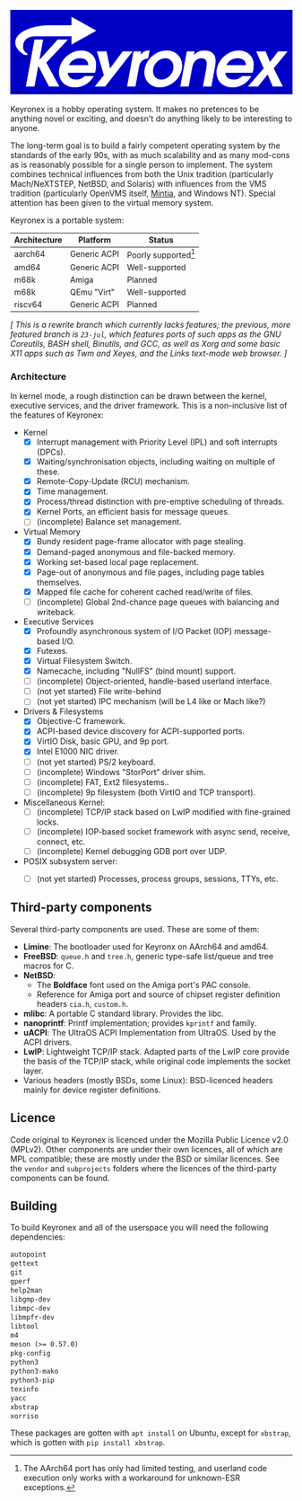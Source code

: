 ![Keyronex Logo](docs/keyronex.svg)

Keyronex is a hobby operating system. It makes no pretences to be anything novel
or exciting, and doesn't do anything likely to be interesting to anyone.

The long-term goal is to build a fairly competent operating system by the
standards of the early 90s, with as much scalability and as many mod-cons as is
reasonably possible for a single person to implement. The system combines
technical influences from both the Unix tradition (particularly Mach/NeXTSTEP,
NetBSD, and Solaris) with influences from the VMS tradition (particularly
OpenVMS itself, [Mintia], and Windows NT). Special attention has been given to
the virtual memory system.

Keyronex is a portable system:

| Architecture | Platform     | Status                   |
|--------------|--------------|--------------------------|
| aarch64      | Generic ACPI | Poorly supported[^1]     |
| amd64        | Generic ACPI | Well-supported           |
| m68k         | Amiga        | Planned                  |
| m68k         | QEmu "Virt"  | Well-supported           |
| riscv64      | Generic ACPI | Planned                  |

*[ This is a rewrite  branch which currently lacks features; the previous, more
featured branch is `23-jul`, which features ports of such apps as the GNU
Coreutils, BASH shell, Binutils, and GCC, as well as Xorg and some basic X11
apps such as Twm and Xeyes, and the Links text-mode web browser. ]*

[Mintia]: https://github.com/limnarch/mintia

[^1]: The AArch64 port has only had limited testing, and userland code execution
  only works with a workaround for unknown-ESR exceptions.

### Architecture

In kernel mode, a rough distinction can be drawn between the kernel, executive
services, and the driver framework. This is a non-inclusive list of the features
of Keyronex:

- Kernel
  - [x] Interrupt management with Priority Level (IPL) and soft interrupts (DPCs).
  - [x] Waiting/synchronisation objects, including waiting on multiple of these.
  - [x] Remote-Copy-Update (RCU) mechanism.
  - [x] Time management.
  - [x] Process/thread distinction with pre-emptive scheduling of threads.
  - [x] Kernel Ports, an efficient basis for message queues.
  - [ ] (incomplete) Balance set management.

- Virtual Memory
  - [x] Bundy resident page-frame allocator with page stealing.
  - [x] Demand-paged anonymous and file-backed memory.
  - [x] Working set-based local page replacement.
  - [x] Page-out of anonymous and file pages, including page tables themselves.
  - [x] Mapped file cache for coherent cached read/write of files.
  - [ ] (incomplete) Global 2nd-chance page queues with balancing and writeback.

- Executive Services
  - [x] Profoundly asynchronous system of I/O Packet (IOP) message-based I/O.
  - [x] Futexes.
  - [x] Virtual Filesystem Switch.
  - [x] Namecache, including "NullFS" (bind mount) support.
  - [ ] (incomplete) Object-oriented, handle-based userland interface.
  - [ ] (not yet started) File write-behind
  - [ ] (not yet started) IPC mechanism (will be L4 like or Mach like?)

- Drivers & Filesystems
  - [x] Objective-C framework.
  - [x] ACPI-based device discovery for ACPI-supported ports.
  - [x] VirtIO Disk, basic GPU, and 9p port.
  - [x] Intel E1000 NIC driver.
  - [ ] (not yet started) PS/2 keyboard.
  - [ ] (incomplete) Windows "StorPort" driver shim.
  - [ ] (incomplete) FAT, Ext2 filesystems..
  - [ ] (incomplete) 9p filesystem (both VirtIO and TCP transport).

- Miscellaneous Kernel:
  - [ ] (incomplete) TCP/IP stack based on LwIP modified with fine-grained locks.
  - [ ] (incomplete) IOP-based socket framework with async send, receive,
  connect, etc.
  - [ ] (incomplete) Kernel debugging GDB port over UDP.

- POSIX subsystem server:
  - [ ] (not yet started) Processes, process groups, sessions, TTYs, etc.


Third-party components
----------------------

Several third-party components are used. These are some of them:


 - **Limine**: The bootloader used for Keyronx on AArch64 and amd64.
 - **FreeBSD**: `queue.h` and `tree.h`, generic type-safe list/queue and tree
  macros for C.
 - **NetBSD**:
    - The **Boldface** font used on the Amiga port's PAC console.
    - Reference for Amiga port and source of chipset register definition headers
      `cia.h`, `custom.h`.
 - **mlibc**: A portable C standard library. Provides the libc.
 - **nanoprintf**: Printf implementation; provides `kprintf` and family.
 - **uACPI**: The UltraOS ACPI Implementation from UltraOS. Used by the ACPI
   drivers.
 - **LwIP**: Lightweight TCP/IP stack. Adapted parts of the LwIP core provide
   the basis of the TCP/IP stack, while original code implements the socket
   layer.
 - Various headers (mostly BSDs, some Linux): BSD-licenced headers mainly for
 device register definitions.

Licence
-------

Code original to Keyronex is licenced under the Mozilla Public Licence v2.0
(MPLv2).
Other components are under their own licences, all of which are MPL compatible;
these are mostly under the BSD or similar licences.
See the `vendor` and `subprojects` folders where the licences of the third-party
components can be found.

Building
--------

To build Keyronex and all of the userspace you will need the following
dependencies:

```
autopoint
gettext
git
gperf
help2man
libgmp-dev
libmpc-dev
libmpfr-dev
libtool
m4
meson (>= 0.57.0)
pkg-config
python3
python3-mako
python3-pip
texinfo
yacc
xbstrap
xorriso
```

These packages are gotten with `apt install` on Ubuntu, except for `xbstrap`,
which is gotten with `pip install xbstrap`.
